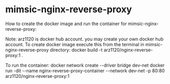 # mimsic-nginx-reverse-proxy

How to create the docker image and run the container for mimsic-nginx-reverse-proxy:

Note: arz1120 is docker hub account. you may create your own docker hub account.
To create docker image execute this from the terminal in mimsic-nginx-reverse-proxy directory:
docker build -t arz1120/nginx-reverse-proxy:1 .

To run the container:
docker network create --driver bridge dev-net
docker run -dit --name nginx-reverse-proxy-container --network dev-net -p 80:80 arz1120/nginx-reverse-proxy:1